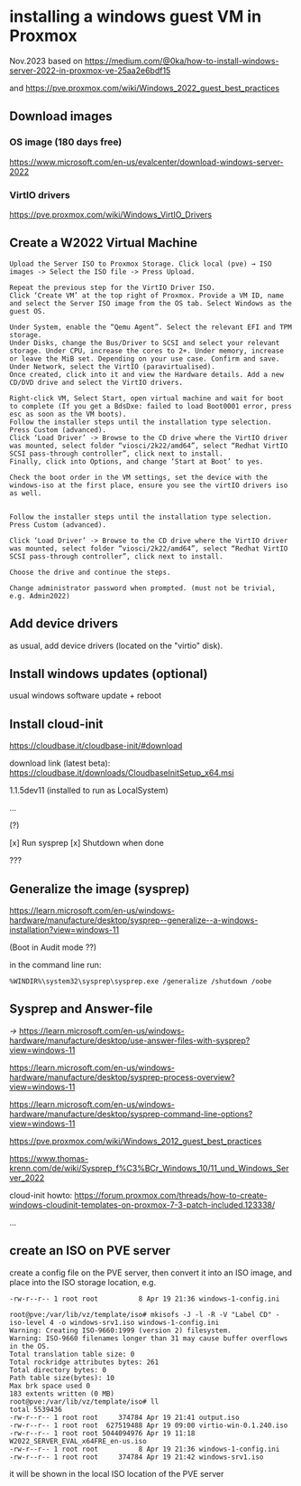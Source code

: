 # installing a windows guest VM in Proxmox

Nov.2023 based on https://medium.com/@0ka/how-to-install-windows-server-2022-in-proxmox-ve-25aa2e6bdf15

and https://pve.proxmox.com/wiki/Windows_2022_guest_best_practices

## Download images

### OS image (180 days free)
https://www.microsoft.com/en-us/evalcenter/download-windows-server-2022

### VirtIO drivers
https://pve.proxmox.com/wiki/Windows_VirtIO_Drivers


## Create a W2022 Virtual Machine

    Upload the Server ISO to Proxmox Storage. Click local (pve) → ISO images -> Select the ISO file -> Press Upload.

    Repeat the previous step for the VirtIO Driver ISO.
    Click ‘Create VM’ at the top right of Proxmox. Provide a VM ID, name and select the Server ISO image from the OS tab. Select Windows as the guest OS.

    Under System, enable the “Qemu Agent”. Select the relevant EFI and TPM storage.
    Under Disks, change the Bus/Driver to SCSI and select your relevant storage. Under CPU, increase the cores to 2+. Under memory, increase or leave the MiB set. Depending on your use case. Confirm and save.
    Under Network, select the VirtIO (paravirtualised).
    Once created, click into it and view the Hardware details. Add a new CD/DVD drive and select the VirtIO drivers.
    
    Right-click VM, Select Start, open virtual machine and wait for boot to complete (If you get a BdsDxe: failed to load Boot0001 error, press esc as soon as the VM boots).
    Follow the installer steps until the installation type selection. Press Custom (advanced).
    Click ‘Load Driver’ -> Browse to the CD drive where the VirtIO driver was mounted, select folder “viosci/2k22/amd64”, select “Redhat VirtIO SCSI pass-through controller”, click next to install.
    Finally, click into Options, and change ‘Start at Boot’ to yes.

    Check the boot order in the VM settings, set the device with the windows-iso at the first place, ensure you see the virtIO drivers iso as well.

    
    Follow the installer steps until the installation type selection. Press Custom (advanced).
    
    Click ‘Load Driver’ -> Browse to the CD drive where the VirtIO driver was mounted, select folder “viosci/2k22/amd64”, select “Redhat VirtIO SCSI pass-through controller”, click next to install.

    Choose the drive and continue the steps.
    
    Change administrator password when prompted. (must not be trivial, e.g. Admin2022)

## Add device drivers

as usual, add device drivers (located on the "virtio" disk). 


## Install windows updates (optional)

usual windows software update + reboot


## Install cloud-init

https://cloudbase.it/cloudbase-init/#download

download link (latest beta): https://cloudbase.it/downloads/CloudbaseInitSetup_x64.msi

1.1.5dev11 (installed to run as LocalSystem)


...


(?)

[x] Run sysprep
[x] Shutdown when done


???


## Generalize the image (sysprep)

https://learn.microsoft.com/en-us/windows-hardware/manufacture/desktop/sysprep--generalize--a-windows-installation?view=windows-11


(Boot in Audit mode ??)


in the command line run:

    %WINDIR%\system32\sysprep\sysprep.exe /generalize /shutdown /oobe



## Sysprep and Answer-file

*->* https://learn.microsoft.com/en-us/windows-hardware/manufacture/desktop/use-answer-files-with-sysprep?view=windows-11

https://learn.microsoft.com/en-us/windows-hardware/manufacture/desktop/sysprep-process-overview?view=windows-11

https://learn.microsoft.com/en-us/windows-hardware/manufacture/desktop/sysprep-command-line-options?view=windows-11

https://pve.proxmox.com/wiki/Windows_2012_guest_best_practices

https://www.thomas-krenn.com/de/wiki/Sysprep_f%C3%BCr_Windows_10/11_und_Windows_Server_2022

cloud-init howto: https://forum.proxmox.com/threads/how-to-create-windows-cloudinit-templates-on-proxmox-7-3-patch-included.123338/


...

## create an ISO on PVE server

create a config file on the PVE server, then convert it into an ISO image, and place into the ISO storage location, e.g.


```
-rw-r--r-- 1 root root          8 Apr 19 21:36 windows-1-config.ini

root@pve:/var/lib/vz/template/iso# mkisofs -J -l -R -V "Label CD" -iso-level 4 -o windows-srv1.iso windows-1-config.ini
Warning: Creating ISO-9660:1999 (version 2) filesystem.
Warning: ISO-9660 filenames longer than 31 may cause buffer overflows in the OS.
Total translation table size: 0
Total rockridge attributes bytes: 261
Total directory bytes: 0
Path table size(bytes): 10
Max brk space used 0
183 extents written (0 MB)
root@pve:/var/lib/vz/template/iso# ll
total 5539436
-rw-r--r-- 1 root root     374784 Apr 19 21:41 output.iso
-rw-r--r-- 1 root root  627519488 Apr 19 09:00 virtio-win-0.1.240.iso
-rw-r--r-- 1 root root 5044094976 Apr 19 11:18 W2022_SERVER_EVAL_x64FRE_en-us.iso
-rw-r--r-- 1 root root          8 Apr 19 21:36 windows-1-config.ini
-rw-r--r-- 1 root root     374784 Apr 19 21:42 windows-srv1.iso

```

it will be shown in the local ISO location of the PVE server




